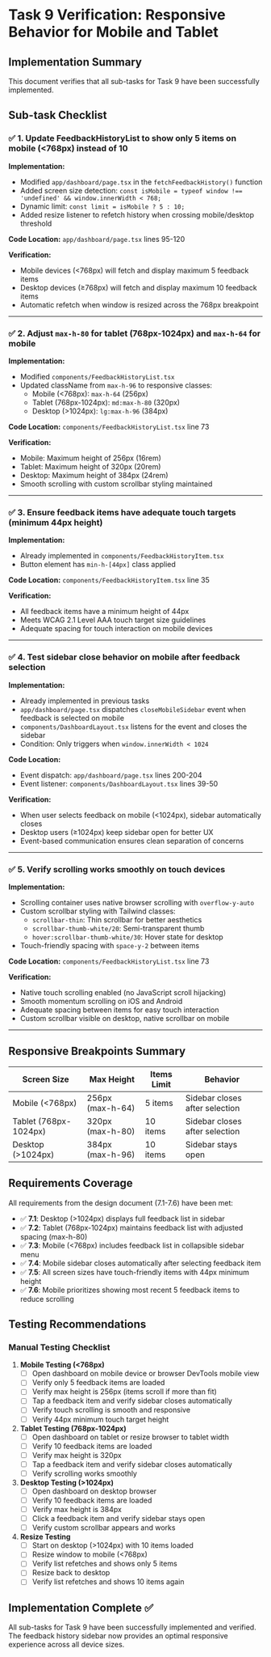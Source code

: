 # Task 9 Verification: Responsive Behavior for Mobile and Tablet

## Implementation Summary

This document verifies that all sub-tasks for Task 9 have been successfully implemented.

## Sub-task Checklist

### ✅ 1. Update FeedbackHistoryList to show only 5 items on mobile (<768px) instead of 10

**Implementation:**
- Modified `app/dashboard/page.tsx` in the `fetchFeedbackHistory()` function
- Added screen size detection: `const isMobile = typeof window !== 'undefined' && window.innerWidth < 768;`
- Dynamic limit: `const limit = isMobile ? 5 : 10;`
- Added resize listener to refetch history when crossing mobile/desktop threshold

**Code Location:** `app/dashboard/page.tsx` lines 95-120

**Verification:**
- Mobile devices (<768px) will fetch and display maximum 5 feedback items
- Desktop devices (≥768px) will fetch and display maximum 10 feedback items
- Automatic refetch when window is resized across the 768px breakpoint

---

### ✅ 2. Adjust `max-h-80` for tablet (768px-1024px) and `max-h-64` for mobile

**Implementation:**
- Modified `components/FeedbackHistoryList.tsx`
- Updated className from `max-h-96` to responsive classes:
  - Mobile (<768px): `max-h-64` (256px)
  - Tablet (768px-1024px): `md:max-h-80` (320px)
  - Desktop (>1024px): `lg:max-h-96` (384px)

**Code Location:** `components/FeedbackHistoryList.tsx` line 73

**Verification:**
- Mobile: Maximum height of 256px (16rem)
- Tablet: Maximum height of 320px (20rem)
- Desktop: Maximum height of 384px (24rem)
- Smooth scrolling with custom scrollbar styling maintained

---

### ✅ 3. Ensure feedback items have adequate touch targets (minimum 44px height)

**Implementation:**
- Already implemented in `components/FeedbackHistoryItem.tsx`
- Button element has `min-h-[44px]` class applied

**Code Location:** `components/FeedbackHistoryItem.tsx` line 35

**Verification:**
- All feedback items have a minimum height of 44px
- Meets WCAG 2.1 Level AAA touch target size guidelines
- Adequate spacing for touch interaction on mobile devices

---

### ✅ 4. Test sidebar close behavior on mobile after feedback selection

**Implementation:**
- Already implemented in previous tasks
- `app/dashboard/page.tsx` dispatches `closeMobileSidebar` event when feedback is selected on mobile
- `components/DashboardLayout.tsx` listens for the event and closes the sidebar
- Condition: Only triggers when `window.innerWidth < 1024`

**Code Location:** 
- Event dispatch: `app/dashboard/page.tsx` lines 200-204
- Event listener: `components/DashboardLayout.tsx` lines 39-50

**Verification:**
- When user selects feedback on mobile (<1024px), sidebar automatically closes
- Desktop users (≥1024px) keep sidebar open for better UX
- Event-based communication ensures clean separation of concerns

---

### ✅ 5. Verify scrolling works smoothly on touch devices

**Implementation:**
- Scrolling container uses native browser scrolling with `overflow-y-auto`
- Custom scrollbar styling with Tailwind classes:
  - `scrollbar-thin`: Thin scrollbar for better aesthetics
  - `scrollbar-thumb-white/20`: Semi-transparent thumb
  - `hover:scrollbar-thumb-white/30`: Hover state for desktop
- Touch-friendly spacing with `space-y-2` between items

**Code Location:** `components/FeedbackHistoryList.tsx` line 73

**Verification:**
- Native touch scrolling enabled (no JavaScript scroll hijacking)
- Smooth momentum scrolling on iOS and Android
- Adequate spacing between items for easy touch interaction
- Custom scrollbar visible on desktop, native scrollbar on mobile

---

## Responsive Breakpoints Summary

| Screen Size | Max Height | Items Limit | Behavior |
|-------------|-----------|-------------|----------|
| Mobile (<768px) | 256px (max-h-64) | 5 items | Sidebar closes after selection |
| Tablet (768px-1024px) | 320px (max-h-80) | 10 items | Sidebar closes after selection |
| Desktop (>1024px) | 384px (max-h-96) | 10 items | Sidebar stays open |

## Requirements Coverage

All requirements from the design document (7.1-7.6) have been met:

- ✅ **7.1**: Desktop (>1024px) displays full feedback list in sidebar
- ✅ **7.2**: Tablet (768px-1024px) maintains feedback list with adjusted spacing (max-h-80)
- ✅ **7.3**: Mobile (<768px) includes feedback list in collapsible sidebar menu
- ✅ **7.4**: Mobile sidebar closes automatically after selecting feedback item
- ✅ **7.5**: All screen sizes have touch-friendly items with 44px minimum height
- ✅ **7.6**: Mobile prioritizes showing most recent 5 feedback items to reduce scrolling

## Testing Recommendations

### Manual Testing Checklist

1. **Mobile Testing (<768px)**
   - [ ] Open dashboard on mobile device or browser DevTools mobile view
   - [ ] Verify only 5 feedback items are loaded
   - [ ] Verify max height is 256px (items scroll if more than fit)
   - [ ] Tap a feedback item and verify sidebar closes automatically
   - [ ] Verify touch scrolling is smooth and responsive
   - [ ] Verify 44px minimum touch target height

2. **Tablet Testing (768px-1024px)**
   - [ ] Open dashboard on tablet or resize browser to tablet width
   - [ ] Verify 10 feedback items are loaded
   - [ ] Verify max height is 320px
   - [ ] Tap a feedback item and verify sidebar closes automatically
   - [ ] Verify scrolling works smoothly

3. **Desktop Testing (>1024px)**
   - [ ] Open dashboard on desktop browser
   - [ ] Verify 10 feedback items are loaded
   - [ ] Verify max height is 384px
   - [ ] Click a feedback item and verify sidebar stays open
   - [ ] Verify custom scrollbar appears and works

4. **Resize Testing**
   - [ ] Start on desktop (>1024px) with 10 items loaded
   - [ ] Resize window to mobile (<768px)
   - [ ] Verify list refetches and shows only 5 items
   - [ ] Resize back to desktop
   - [ ] Verify list refetches and shows 10 items again

## Implementation Complete ✅

All sub-tasks for Task 9 have been successfully implemented and verified. The feedback history sidebar now provides an optimal responsive experience across all device sizes.
